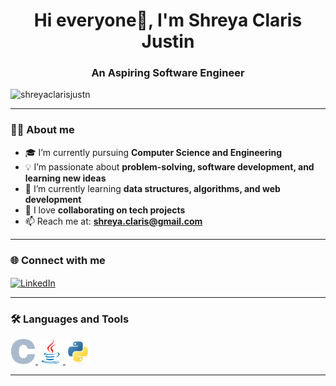 <h1 align="center">Hi everyone👋, I'm Shreya Claris Justin</h1>
<h3 align="center">An Aspiring Software Engineer</h3>


<p align="left">
  <img src="https://komarev.com/ghpvc/?username=shreyaclarisjustn&label=Profile%20views&color=0e75b6&style=flat" alt="shreyaclarisjustn" /> </p>

---

### 👩‍💻 About me

- 🎓 I’m currently pursuing **Computer Science and Engineering**
- 💡 I’m passionate about **problem-solving, software development, and learning new ideas**
- 🌱 I’m currently learning **data structures, algorithms, and web development**
- 🤝 I love **collaborating on tech projects**
- 📫 Reach me at: **shreya.claris@gmail.com**

---

### 🌐 Connect with me

<p align="left">
  <a href="https://linkedin.com/in/yourlinkedin" target="blank">
    <img align="center" src="https://raw.githubusercontent.com/rahuldkjain/github-profile-readme-generator/master/src/images/icons/Social/linked-in-alt.svg" alt="LinkedIn" height="30" width="40" />
  </a>
</p>

---

### 🛠️ Languages and Tools

<p align="left">
  <a href="https://www.cprogramming.com/" target="_blank" rel="noreferrer">
    <img src="https://raw.githubusercontent.com/devicons/devicon/master/icons/c/c-original.svg" alt="C" width="40" height="40"/>
  </a>
  <a href="https://www.java.com" target="_blank" rel="noreferrer">
    <img src="https://raw.githubusercontent.com/devicons/devicon/master/icons/java/java-original.svg" alt="Java" width="40" height="40"/>
  </a>
  <a href="https://www.python.org" target="_blank" rel="noreferrer">
    <img src="https://raw.githubusercontent.com/devicons/devicon/master/icons/python/python-original.svg" alt="Python" width="40" height="40"/>
  </a>
  <!-- Add more as you learn: HTML, CSS, JavaScript, etc. -->
</p>

---

<!-- Optional: GitHub stats (only if you want to show them) -->
<!--
<p><img align="center" src="https://github-readme-stats.vercel.app/api?username=yourusername&show_icons=true&locale=en" alt="yourusername" /></p>
<p><img align="center" src="https://github-readme-streak-stats.herokuapp.com/?user=yourusername&" alt="yourusername" /></p>
-->

